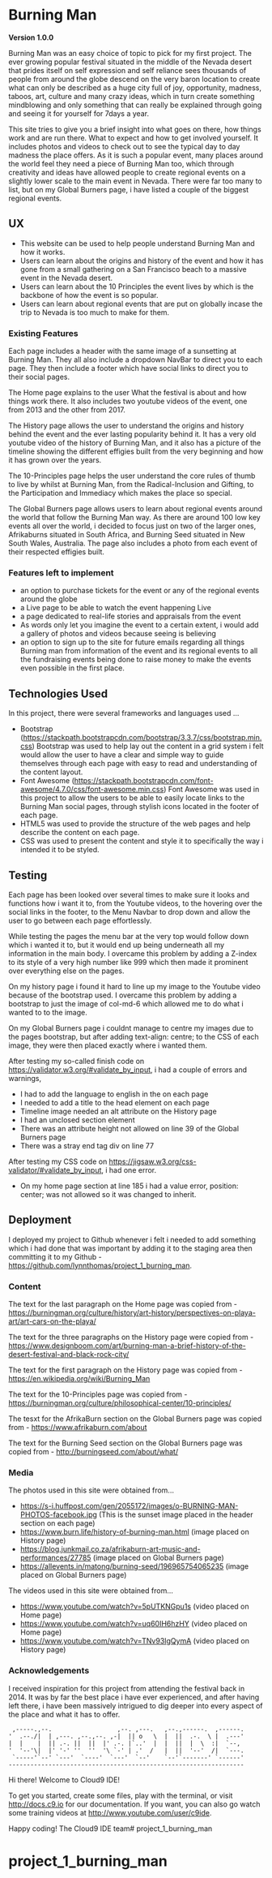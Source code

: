 # Burning Man

**Version 1.0.0**

Burning Man was an easy choice of topic to pick for my first project. The ever growing popular festival
situated in the middle of the Nevada desert that prides itself on self expression and self reliance sees
thousands of people from around the globe descend on the very baron location to create what can only be
described as a huge city full of joy, opportunity, madness, taboos, art, culture and many crazy ideas,
which in turn create something mindblowing and only something that can really be explained through going
and seeing it for yourself for 7days a year.

This site tries to give you a brief insight into what goes on there, how things work and are run there.
What to expect and how to get involved yourself. It includes photos and videos to check out to see the 
typical day to day madness the place offers. As it is such a popular event, many places around the world
feel they need a piece of Burning Man too, which through creativity and ideas have allowed people to create
regional events on a slightly lower scale to the main event in Nevada. There were far too many to list, but 
on my Global Burners page, i have listed a couple of the biggest regional events.

## UX

 - This website can be used to help people understand Burning Man and how it works.
 - Users can learn about the origins and history of the event and how it has gone from a small gathering on a 
   San Francisco beach to a massive event in the Nevada desert.
 - Users can learn about the 10 Principles the event lives by which is the backbone of how the event is so popular.
 - Users can learn about regional events that are put on globally incase the trip to Nevada is too much to make for them.
 
### Existing Features

Each page includes a header with the same image of a sunsetting at Burning Man.
They all also include a dropdown NavBar to direct you to each page.
They then include a footer which have social links to direct you to their social pages.

The Home page explains to the user What the festival is about and how things work there.
It also includes two youtube videos of the event, one from 2013 and the other from 2017.

The History page allows the user to understand the origins and history behind the event and the ever lasting
popularity behind it.
It has a very old youtube video of the history of Burning Man, and it also has a picture of the timeline showing
the different effigies built from the very beginning and how it has grown over the years.

The 10-Principles page helps the user understand the core rules of thumb to live by whilst at Burning Man,
from the Radical-Inclusion and Gifting, to the Participation and Immediacy which makes the place so special.

The Global Burners page allows users to learn about regional events around the world that follow the Burning Man 
way. As there are around 100 low key events all over the world, i decided to focus just on two of the larger ones,
Afrikaburns situated in South Africa, and Burning Seed situated in New South Wales, Australia.
The page also includes a photo from each event of their respected effigies built.

### Features left to implement

 - an option to purchase tickets for the event or any of the regional events around the globe
 - a Live page to be able to watch the event happening Live
 - a page dedicated to real-life stories and appraisals from the event
 - As words only let you imagine the event to a certain extent, i would add a gallery of photos and videos
   because seeing is believing
 - an option to sign up to the site for future emails regarding all things Burning man from information 
   of the event and its regional events to all the fundraising events being done to raise money to make the 
   events even possible in the first place.

## Technologies Used

In this project, there were several frameworks and languages used ...

 - Bootstrap (https://stackpath.bootstrapcdn.com/bootstrap/3.3.7/css/bootstrap.min.css)
   Bootstrap was used to help lay out the content in a grid system i felt would allow the user to have a clear and simple
   way to guide themselves through each page with easy to read and understanding of the content layout.
 - Font Awesome (https://stackpath.bootstrapcdn.com/font-awesome/4.7.0/css/font-awesome.min.css)
   Font Awesome was used in this project to allow the users to be able to easily locate links to the Burning Man social pages,
   through stylish icons located in the footer of each page.
 - HTML5 was used to provide the structure of the web pages and help describe the content on each page.
 - CSS was used to present the content and style it to specifically the way i intended it to be styled.


## Testing

Each page has been looked over several times to make sure it looks and functions how i want it to, from the Youtube videos,
to the hovering over the social links in the footer, to the Menu Navbar to drop down and allow the user to go between each
page effortlessly.

While testing the pages the menu bar at the very top would follow down which i wanted it to, but it would end up being underneath
all my information in the main body. I overcame this problem by adding a Z-index to its style of a very high number like 999
which then made it prominent over everything else on the pages.

On my history page i found it hard to line up my image to the Youtube video because of the bootstrap used. I overcame this 
problem by adding a bootstrap to just the image of col-md-6 which allowed me to do what i wanted to to the image.

On my Global Burners page i couldnt manage to centre my images due to the pages bootstrap, but after adding
text-align: centre; to the CSS of each image, they were then placed exactly where i wanted them.

After testing my so-called finish code on https://validator.w3.org/#validate_by_input, i had a couple of errors and warnings,
 
 - I had to add the language to english in the <head> on each page
 - I needed to add a title to the head element on each page
 - Timeline image needed an alt attribute on the History page
 - I had an unclosed section element
 - There was an attribute height not allowed on line 39 of the Global Burners page
 - There was a stray end tag div on line 77

After testing my CSS code on https://jigsaw.w3.org/css-validator/#validate_by_input, i had one error.

 - On my home page section at line 185 i had a value error, position: center; was not allowed so it was changed
   to inherit.

## Deployment

I deployed my project to Github whenever i felt i needed to add something which i had done that was important by adding
it to the staging area then committing it to my Github - https://github.com/lynnthomas/project_1_burning_man.

### Content

The text for the last paragraph on the Home page was copied from - https://burningman.org/culture/history/art-history/perspectives-on-playa-art/art-cars-on-the-playa/

The text for the three paragraphs on the History page were copied from - https://www.designboom.com/art/burning-man-a-brief-history-of-the-desert-festival-and-black-rock-city/

The text for the first paragraph on the History page was copied from - https://en.wikipedia.org/wiki/Burning_Man

The text for the 10-Principles page was copied from - https://burningman.org/culture/philosophical-center/10-principles/

The tesxt for the AfrikaBurn section on the Global Burners page was copied from - https://www.afrikaburn.com/about

The text for the Burning Seed section on the Global Burners page was copied from - http://burningseed.com/about/what/

### Media

The photos used in this site were obtained from...
 - https://s-i.huffpost.com/gen/2055172/images/o-BURNING-MAN-PHOTOS-facebook.jpg (This is the sunset image placed in the header section on each page)
 - https://www.burn.life/history-of-burning-man.html (image placed on History page)
 - https://blog.junkmail.co.za/afrikaburn-art-music-and-performances/27785 (image placed on Global Burners page)
 - https://allevents.in/matong/burning-seed/196965754065235 (image placed on Global Burners page)

The videos used in this site were obtained from...
 - https://www.youtube.com/watch?v=5pUTKNGpu1s (video placed on Home page)
 - https://www.youtube.com/watch?v=uq60IH6hzHY (video placed on Home page)
 - https://www.youtube.com/watch?v=TNv93IgQymA (video placed on History page)

### Acknowledgements

I received inspiration for this project from attending the festival back in 2014. It was by far the best place i have 
ever experienced, and after having left there, i have been massively intrigued to dig deeper into every aspect of the 
place and what it has to offer.



     ,-----.,--.                  ,--. ,---.   ,--.,------.  ,------.
    '  .--./|  | ,---. ,--.,--. ,-|  || o   \  |  ||  .-.  \ |  .---'
    |  |    |  || .-. ||  ||  |' .-. |`..'  |  |  ||  |  \  :|  `--, 
    '  '--'\|  |' '-' ''  ''  '\ `-' | .'  /   |  ||  '--'  /|  `---.
     `-----'`--' `---'  `----'  `---'  `--'    `--'`-------' `------'
    ----------------------------------------------------------------- 


Hi there! Welcome to Cloud9 IDE!

To get you started, create some files, play with the terminal,
or visit http://docs.c9.io for our documentation.
If you want, you can also go watch some training videos at
http://www.youtube.com/user/c9ide.

Happy coding!
The Cloud9 IDE team# project_1_burning_man
# project_1_burning_man
